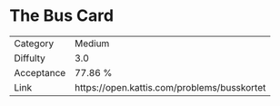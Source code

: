 # The Bus Card

<table>
    <tr>
        <td>Category</td>
        <td>Medium</td>
    </tr>
    <tr>
        <td>Diffulty</td>
        <td>3.0</td>
    </tr>
    <tr>
        <td>Acceptance</td>
        <td>77.86 %</td>
    </tr>
    <tr>
        <td>Link</td>
        <td>https://open.kattis.com/problems/busskortet</td>
    </tr>
</table>